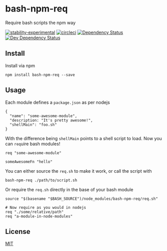 # bash-npm-req
Require bash scripts the npm way

[![stability-experimental](https://img.shields.io/badge/stability-experimental-orange.svg)][stability]
[![circleci](https://circleci.com/gh/orangemug/bash-npm-req.png?style=shield)][circleci]
[![Dependency Status](https://david-dm.org/orangemug/bash-npm-req.svg)][dm-prod]
[![Dev Dependency Status](https://david-dm.org/orangemug/bash-npm-req/dev-status.svg)][dm-dev]

[stability]: https://github.com/orangemug/stability-badges#experimental
[circleci]:  https://circleci.com/gh/orangemug/bash-npm-req
[dm-prod]:   https://david-dm.org/orangemug/bash-npm-req
[dm-dev]:    https://david-dm.org/orangemug/bash-npm-req#info=devDependencies

## Install
Install via npm

```
npm install bash-npm-req --save
```

## Usage
Each module defines a `package.json` as per nodejs

```
{
  "name": "some-awesome-module",
  "description: "It's pretty awesome!",
  "shellMain": "foo.sh"
}
```

With the difference being `shellMain` points to a shell script to load. Now you can `req`uire bash modules!

```
req "some-awesome-module"

someAwesomeFn "hello"
```

You can either source the `req.sh` to make it work, or call the script with 

```
bash-npm-req ./path/to/script.sh
```

Or require the `req.sh` directly in the base of your bash module

```
source "$(basename "$BASH_SOURCE")/node_modules/bash-npm-req/req.sh"

# Now require as you would in nodejs
req "./some/relative/path"
req "a-module-in-node-modules"
```


## License
[MIT](LICENSE)
